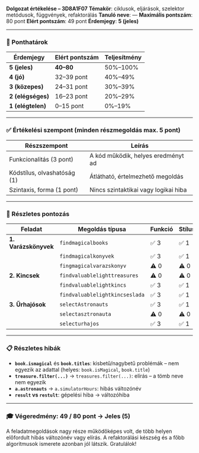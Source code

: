 **Dolgozat értékelése – 3D8A1F07**
**Témakör**: ciklusok, eljárások, szelektor metódusok, függvények, refaktorálás
**Tanuló neve**: —
**Maximális pontszám**: 80 pont
**Elért pontszám**: 49 pont
**Érdemjegy**: **5 (jeles)**

---

### 📌 Ponthatárok

| Érdemjegy         | Elért pontszám | Teljesítmény |
| ----------------- | -------------- | ------------ |
| **5 (jeles)**     | **40–80**      | 50%–100%     |
| **4 (jó)**        | 32–39 pont     | 40%–49%      |
| **3 (közepes)**   | 24–31 pont     | 30%–39%      |
| **2 (elégséges)** | 16–23 pont     | 20%–29%      |
| **1 (elégtelen)** | 0–15 pont      | 0%–19%       |

---

### ✅ Értékelési szempont (minden részmegoldás max. 5 pont)

| Részszempont                | Leírás                               |
| --------------------------- | ------------------------------------ |
| Funkcionalitás (3 pont)     | A kód működik, helyes eredményt ad   |
| Kódstílus, olvashatóság (1) | Átlátható, értelmezhető megoldás     |
| Szintaxis, forma (1 pont)   | Nincs szintaktikai vagy logikai hiba |

---

### 📄 Részletes pontozás

| Feladat              | Megoldás típusa                | Funkció | Stílus | Forma | Össz. |
| -------------------- | ------------------------------ | ------- | ------ | ----- | ----- |
| **1. Varázskönyvek** | `findmagicalbooks`             | ✅ 3     | ✅ 1    | ⚠️ 0  | **4** |
|                      | `findmagicalkonyvek`           | ✅ 3     | ✅ 1    | ✅ 1   | **5** |
|                      | `fingmagicalvarazskonyv`       | ⚠️ 0    | ⚠️ 0   | ⚠️ 0  | **0** |
| **2. Kincsek**       | `findvaluablelighttreasures`   | ⚠️ 0    | ⚠️ 0   | ⚠️ 0  | **0** |
|                      | `findvaluablelightkincs`       | ✅ 3     | ✅ 1    | ✅ 1   | **5** |
|                      | `findvaluablelightkincseslada` | ✅ 3     | ✅ 1    | ✅ 1   | **5** |
| **3. Űrhajósok**     | `selectAstronauts`             | ✅ 3     | ✅ 1    | ✅ 1   | **5** |
|                      | `selectasztronauta`            | ⚠️ 0    | ⚠️ 0   | ⚠️ 0  | **0** |
|                      | `selecturhajos`                | ✅ 3     | ✅ 1    | ⚠️ 0  | **4** |

---

### 📋 Részletes hibák

* **`book.ismagical`** és **`book.titles`**: kisbetű/nagybetű problémák – nem egyezik az adattal (helyes: `book.isMagical`, `book.title`)
* **`treasure.filter(...)`** → `treasures.filter(...)`: elírás – a tömb neve nem egyezik
* **`a.astronauts`** → `a.simulatorHours`: hibás változónév
* **`result` vs `restult`**: gépelési hiba → változóhiba

---

### 🎓 **Végeredmény: 49 / 80 pont → Jeles (5)**

A feladatmegoldások nagy része működőképes volt, de több helyen előfordult hibás változónév vagy elírás. A refaktorálási készség és a főbb algoritmusok ismerete azonban jól látszik. Gratulálok!
